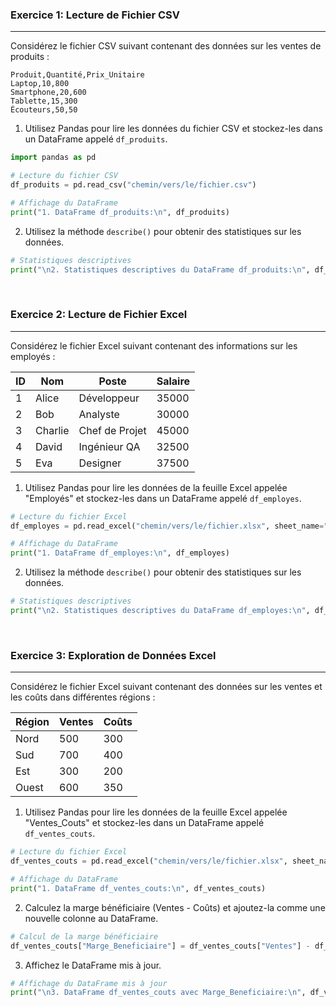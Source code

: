 ### Exercice 1: Lecture de Fichier CSV

---

Considérez le fichier CSV suivant contenant des données sur les ventes de produits :

```csv
Produit,Quantité,Prix_Unitaire
Laptop,10,800
Smartphone,20,600
Tablette,15,300
Écouteurs,50,50
```

1. Utilisez Pandas pour lire les données du fichier CSV et stockez-les dans un DataFrame appelé `df_produits`.
```python
import pandas as pd

# Lecture du fichier CSV
df_produits = pd.read_csv("chemin/vers/le/fichier.csv")

# Affichage du DataFrame
print("1. DataFrame df_produits:\n", df_produits)
```

2. Utilisez la méthode `describe()` pour obtenir des statistiques sur les données.
```python
# Statistiques descriptives
print("\n2. Statistiques descriptives du DataFrame df_produits:\n", df_produits.describe())
```

<br>

### Exercice 2: Lecture de Fichier Excel

---

Considérez le fichier Excel suivant contenant des informations sur les employés :

| ID | Nom      | Poste          | Salaire |
|----|----------|----------------|---------|
| 1  | Alice    | Développeur     | 35000   |
| 2  | Bob      | Analyste        | 30000   |
| 3  | Charlie  | Chef de Projet  | 45000   |
| 4  | David    | Ingénieur QA    | 32500   |
| 5  | Eva      | Designer        | 37500   |

1. Utilisez Pandas pour lire les données de la feuille Excel appelée "Employés" et stockez-les dans un DataFrame appelé `df_employes`.
```python
# Lecture du fichier Excel
df_employes = pd.read_excel("chemin/vers/le/fichier.xlsx", sheet_name="Employés")

# Affichage du DataFrame
print("1. DataFrame df_employes:\n", df_employes)
```

2. Utilisez la méthode `describe()` pour obtenir des statistiques sur les données.
```python
# Statistiques descriptives
print("\n2. Statistiques descriptives du DataFrame df_employes:\n", df_employes.describe())
```

<br>

### Exercice 3: Exploration de Données Excel

---

Considérez le fichier Excel suivant contenant des données sur les ventes et les coûts dans différentes régions :

| Région          | Ventes | Coûts |
|-----------------|--------|-------|
| Nord            | 500    | 300   |
| Sud             | 700    | 400   |
| Est             | 300    | 200   |
| Ouest           | 600    | 350   |

1. Utilisez Pandas pour lire les données de la feuille Excel appelée "Ventes_Couts" et stockez-les dans un DataFrame appelé `df_ventes_couts`.
```python
# Lecture du fichier Excel
df_ventes_couts = pd.read_excel("chemin/vers/le/fichier.xlsx", sheet_name="Ventes_Couts")

# Affichage du DataFrame
print("1. DataFrame df_ventes_couts:\n", df_ventes_couts)
```

2. Calculez la marge bénéficiaire (Ventes - Coûts) et ajoutez-la comme une nouvelle colonne au DataFrame.
```python
# Calcul de la marge bénéficiaire
df_ventes_couts["Marge_Beneficiaire"] = df_ventes_couts["Ventes"] - df_ventes_couts["Coûts"]
```

3. Affichez le DataFrame mis à jour.
```python
# Affichage du DataFrame mis à jour
print("\n3. DataFrame df_ventes_couts avec Marge_Beneficiaire:\n", df_ventes_couts)
```